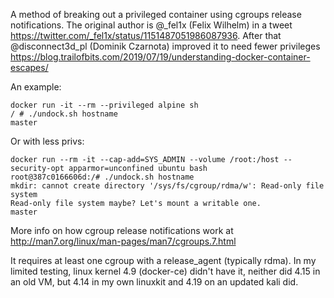 A method of breaking out a privileged container using cgroups release notifications. The original author is @_fel1x (Felix Wilhelm) in a tweet https://twitter.com/_fel1x/status/1151487051986087936. After that @disconnect3d_pl (Dominik Czarnota) improved it to need fewer privileges https://blog.trailofbits.com/2019/07/19/understanding-docker-container-escapes/

An example:
```
docker run -it --rm --privileged alpine sh
/ # ./undock.sh hostname
master
```

Or with less privs:
```
docker run --rm -it --cap-add=SYS_ADMIN --volume /root:/host --security-opt apparmor=unconfined ubuntu bash
root@387c0166606d:/# ./undock.sh hostname
mkdir: cannot create directory '/sys/fs/cgroup/rdma/w': Read-only file system
Read-only file system maybe? Let's mount a writable one.
master
```

More info on how cgroup release notifications work at http://man7.org/linux/man-pages/man7/cgroups.7.html

It requires at least one cgroup with a release_agent (typically rdma). In my limited testing, linux kernel 4.9 (docker-ce) didn't have it, neither did 4.15 in an old VM, but 4.14 in my own linuxkit and 4.19 on an updated kali did.

